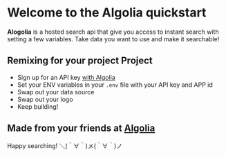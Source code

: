 Welcome to the Algolia quickstart
=========================

**Alogolia** is a hosted search api that give you access to instant search with setting a few variables. Take data you want to use and make it searchable!


Remixing for your project Project
------------
- Sign up for an API key [with Algolia](https://algolia.com/cc/glitch)
- Set your ENV variables in your `.env` file with your API key and APP id
- Swap out your data source
- Swap out your logo
- Keep building!

Made from your friends at [Algolia](https://algolia.com/)
-------------------
Happy searching!
＼(＾∀＾)メ(＾∀＾)ノ

